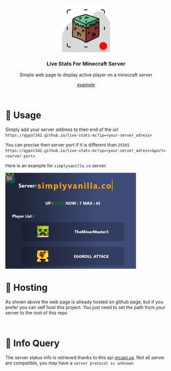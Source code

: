 
<div align="center">
<a href="https://github.com/Qypol342/live-stats-mc">
    <img  src="assets/icon.png" alt="Logo"  height="150">
  </a>

    
  <h3 align="center">Live Stats For Minecraft Server</h3>
  
    
  <p align="center">Simple web page to display active player on a minecraft server</p>
  <p align="center">
      <a href="https://qypol342.github.io/live-stats-mc?ip=simplyvanilla.co">example</a></p>



</div>
</br>

# 📗 Usage
Simply add your server address to then end of the url </br>
`https://qypol342.github.io/live-stats-mc?ip=<your-server_adress>`

You can precise then server port if it is different than `25565`</br>
`https://qypol342.github.io/live-stats-mc?ip=<your-server_adress>&port=<server-port>`


Here is an example for `simplyvanilla.co` server:


<a href="https://qypol342.github.io/live-stats-mc?ip=simplyvanilla.co">
<img src="assets/example.png" height=300>
</a>

</br>

# 📮 Hosting
As shown above the web page is already hosted on github page, but if you prefer you can self host this project. You just need to set the path from your server to the root of this repo




</br>

# 🔧 Info Query
The server status info is retrieved thanks to this api [mcapi.us](https://mcapi.us/). Not all server are compatible, you may have a `server protocol is unknown`

